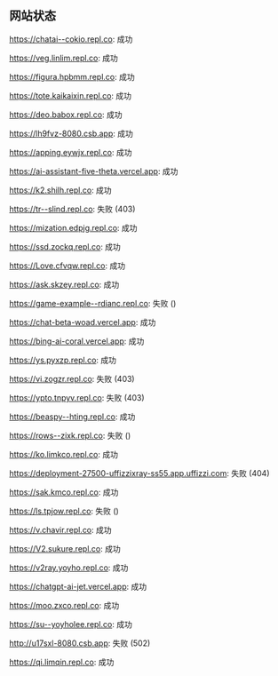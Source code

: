 ## 网站状态
https://chatai--cokio.repl.co: 成功

https://veg.linlim.repl.co: 成功

https://figura.hpbmm.repl.co: 成功

https://tote.kaikaixin.repl.co: 成功

https://deo.babox.repl.co: 成功

https://lh9fvz-8080.csb.app: 成功

https://apping.eywjx.repl.co: 成功

https://ai-assistant-five-theta.vercel.app: 成功

https://k2.shilh.repl.co: 成功

https://tr--slind.repl.co: 失败 (403)

https://mization.edpjg.repl.co: 成功

https://ssd.zockq.repl.co: 成功

https://Love.cfvqw.repl.co: 成功

https://ask.skzey.repl.co: 成功

https://game-example--rdianc.repl.co: 失败 ()

https://chat-beta-woad.vercel.app: 成功

https://bing-ai-coral.vercel.app: 成功

https://ys.pyxzp.repl.co: 成功

https://vi.zogzr.repl.co: 失败 (403)

https://ypto.tnpyv.repl.co: 失败 (403)

https://beaspy--hting.repl.co: 成功

https://rows--zixk.repl.co: 失败 ()

https://ko.limkco.repl.co: 成功

https://deployment-27500-uffizzixray-ss55.app.uffizzi.com: 失败 (404)

https://sak.kmco.repl.co: 成功

https://ls.tpjow.repl.co: 失败 ()

https://v.chavir.repl.co: 成功

https://V2.sukure.repl.co: 成功

https://v2ray.yoyho.repl.co: 成功

https://chatgpt-ai-jet.vercel.app: 成功

https://moo.zxco.repl.co: 成功

https://su--yoyholee.repl.co: 成功

http://u17sxl-8080.csb.app: 失败 (502)

https://qi.limqin.repl.co: 成功

